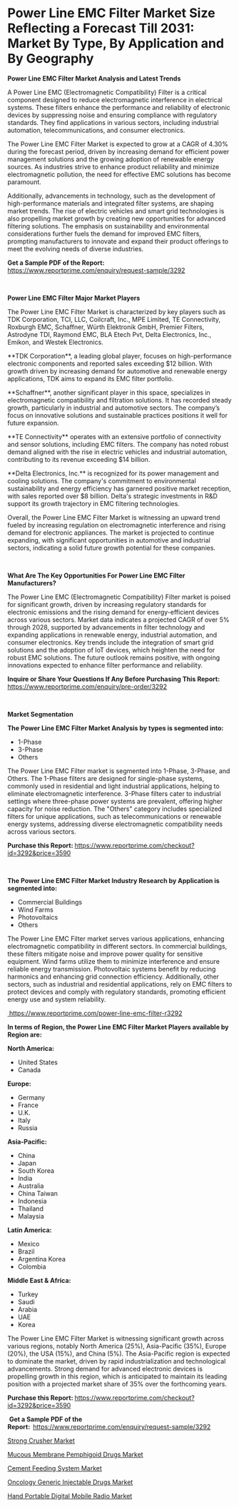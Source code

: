 <p><h1>Power Line EMC Filter Market Size Reflecting a Forecast Till 2031: Market By Type, By Application and By Geography</h1></p><p><strong>Power Line EMC Filter Market Analysis and Latest Trends</strong></p>
<p><p>A Power Line EMC (Electromagnetic Compatibility) Filter is a critical component designed to reduce electromagnetic interference in electrical systems. These filters enhance the performance and reliability of electronic devices by suppressing noise and ensuring compliance with regulatory standards. They find applications in various sectors, including industrial automation, telecommunications, and consumer electronics.</p><p>The Power Line EMC Filter Market is expected to grow at a CAGR of 4.30% during the forecast period, driven by increasing demand for efficient power management solutions and the growing adoption of renewable energy sources. As industries strive to enhance product reliability and minimize electromagnetic pollution, the need for effective EMC solutions has become paramount. </p><p>Additionally, advancements in technology, such as the development of high-performance materials and integrated filter systems, are shaping market trends. The rise of electric vehicles and smart grid technologies is also propelling market growth by creating new opportunities for advanced filtering solutions. The emphasis on sustainability and environmental considerations further fuels the demand for improved EMC filters, prompting manufacturers to innovate and expand their product offerings to meet the evolving needs of diverse industries.</p></p>
<p><strong>Get a Sample PDF of the Report:&nbsp;</strong> <a href="https://www.reportprime.com/enquiry/request-sample/3292?utm_campaign=75&utm_medium=2&utm_source=Github&utm_content=ia&utm_term=27112024&utm_id=power-line-emc-filter">https://www.reportprime.com/enquiry/request-sample/3292</a></p>
<p>&nbsp;</p>
<p><strong>Power Line EMC Filter Major Market Players</strong></p>
<p><p>The Power Line EMC Filter Market is characterized by key players such as TDK Corporation, TCI, LLC, Coilcraft, Inc., MPE Limited, TE Connectivity, Roxburgh EMC, Schaffner, Würth Elektronik GmbH, Premier Filters, Astrodyne TDI, Raymond EMC, BLA Etech Pvt, Delta Electronics, Inc., Emikon, and Westek Electronics. </p><p>**TDK Corporation**, a leading global player, focuses on high-performance electronic components and reported sales exceeding $12 billion. With growth driven by increasing demand for automotive and renewable energy applications, TDK aims to expand its EMC filter portfolio.</p><p>**Schaffner**, another significant player in this space, specializes in electromagnetic compatibility and filtration solutions. It has recorded steady growth, particularly in industrial and automotive sectors. The company’s focus on innovative solutions and sustainable practices positions it well for future expansion.</p><p>**TE Connectivity** operates with an extensive portfolio of connectivity and sensor solutions, including EMC filters. The company has noted robust demand aligned with the rise in electric vehicles and industrial automation, contributing to its revenue exceeding $14 billion.</p><p>**Delta Electronics, Inc.** is recognized for its power management and cooling solutions. The company's commitment to environmental sustainability and energy efficiency has garnered positive market reception, with sales reported over $8 billion. Delta's strategic investments in R&D support its growth trajectory in EMC filtering technologies.</p><p>Overall, the Power Line EMC Filter Market is witnessing an upward trend fueled by increasing regulation on electromagnetic interference and rising demand for electronic appliances. The market is projected to continue expanding, with significant opportunities in automotive and industrial sectors, indicating a solid future growth potential for these companies.</p></p>
<p>&nbsp;</p>
<p><strong>What Are The Key Opportunities For Power Line EMC Filter Manufacturers?</strong></p>
<p><p>The Power Line EMC (Electromagnetic Compatibility) Filter market is poised for significant growth, driven by increasing regulatory standards for electronic emissions and the rising demand for energy-efficient devices across various sectors. Market data indicates a projected CAGR of over 5% through 2028, supported by advancements in filter technology and expanding applications in renewable energy, industrial automation, and consumer electronics. Key trends include the integration of smart grid solutions and the adoption of IoT devices, which heighten the need for robust EMC solutions. The future outlook remains positive, with ongoing innovations expected to enhance filter performance and reliability.</p></p>
<p><strong>Inquire or Share Your Questions If Any Before Purchasing This Report:</strong> <a href="https://www.reportprime.com/enquiry/pre-order/3292?utm_campaign=75&utm_medium=2&utm_source=Github&utm_content=ia&utm_term=27112024&utm_id=power-line-emc-filter">https://www.reportprime.com/enquiry/pre-order/3292</a></p>
<p>&nbsp;</p>
<p><strong>Market Segmentation</strong></p>
<p><strong>The Power Line EMC Filter Market Analysis by types is segmented into:</strong></p>
<p><ul><li>1-Phase</li><li>3-Phase</li><li>Others</li></ul></p>
<p><p>The Power Line EMC Filter market is segmented into 1-Phase, 3-Phase, and Others. The 1-Phase filters are designed for single-phase systems, commonly used in residential and light industrial applications, helping to eliminate electromagnetic interference. 3-Phase filters cater to industrial settings where three-phase power systems are prevalent, offering higher capacity for noise reduction. The "Others" category includes specialized filters for unique applications, such as telecommunications or renewable energy systems, addressing diverse electromagnetic compatibility needs across various sectors.</p></p>
<p><strong>Purchase this Report:&nbsp;</strong><a href="https://www.reportprime.com/checkout?id=3292&price=3590&utm_campaign=75&utm_medium=2&utm_source=Github&utm_content=ia&utm_term=27112024&utm_id=power-line-emc-filter">https://www.reportprime.com/checkout?id=3292&price=3590</a></p>
<p>&nbsp;</p>
<p><strong>The Power Line EMC Filter Market Industry Research by Application is segmented into:</strong></p>
<p><ul><li>Commercial Buildings</li><li>Wind Farms</li><li>Photovoltaics</li><li>Others</li></ul></p>
<p><p>The Power Line EMC Filter market serves various applications, enhancing electromagnetic compatibility in different sectors. In commercial buildings, these filters mitigate noise and improve power quality for sensitive equipment. Wind farms utilize them to minimize interference and ensure reliable energy transmission. Photovoltaic systems benefit by reducing harmonics and enhancing grid connection efficiency. Additionally, other sectors, such as industrial and residential applications, rely on EMC filters to protect devices and comply with regulatory standards, promoting efficient energy use and system reliability.</p></p>
<p><a href="https://www.reportprime.com/power-line-emc-filter-r3292?utm_campaign=75&utm_medium=2&utm_source=Github&utm_content=ia&utm_term=27112024&utm_id=power-line-emc-filter">&nbsp;https://www.reportprime.com/power-line-emc-filter-r3292</a></p>
<p><strong>In terms of Region, the Power Line EMC Filter Market Players available by Region are:</strong></p>
<p>
    <p> <strong> North America: </strong>
        <ul>
            <li>United States</li>
            <li>Canada</li>
        </ul>
        </p> 
    <p> <strong> Europe: </strong>
        <ul>
            <li>Germany</li>
            <li>France</li>
            <li>U.K.</li>
            <li>Italy</li>
            <li>Russia</li>
        </ul>
        </p> 
    <p> <strong> Asia-Pacific: </strong>
        <ul>
            <li>China</li>
            <li>Japan</li>
            <li>South Korea</li>
            <li>India</li>
            <li>Australia</li>
            <li>China Taiwan</li>
            <li>Indonesia</li>
            <li>Thailand</li>
            <li>Malaysia</li>
        </ul>
        </p> 
    <p> <strong> Latin America: </strong>
        <ul>
            <li>Mexico</li>
            <li>Brazil</li>
            <li>Argentina Korea</li>
            <li>Colombia</li>
        </ul>
        </p> 
    <p> <strong> Middle East & Africa: </strong>
        <ul>
            <li>Turkey</li>
            <li>Saudi</li>
            <li>Arabia</li>
            <li>UAE</li>
            <li>Korea</li>
        </ul>
    </p>
    </p>
<p><p>The Power Line EMC Filter Market is witnessing significant growth across various regions, notably North America (25%), Asia-Pacific (35%), Europe (20%), the USA (15%), and China (5%). The Asia-Pacific region is expected to dominate the market, driven by rapid industrialization and technological advancements. Strong demand for advanced electronic devices is propelling growth in this region, which is anticipated to maintain its leading position with a projected market share of 35% over the forthcoming years.</p></p>
<p><strong>Purchase this Report: </strong><a href="https://www.reportprime.com/checkout?id=3292&price=3590&utm_campaign=75&utm_medium=2&utm_source=Github&utm_content=ia&utm_term=27112024&utm_id=power-line-emc-filter">https://www.reportprime.com/checkout?id=3292&price=3590</a></p>
<p>&nbsp;<strong>Get a Sample PDF of the Report:&nbsp;&nbsp;</strong><a href="https://www.reportprime.com/enquiry/request-sample/3292?utm_campaign=75&utm_medium=2&utm_source=Github&utm_content=ia&utm_term=27112024&utm_id=power-line-emc-filter">https://www.reportprime.com/enquiry/request-sample/3292</a></p>
<p><strong></strong></p>
<p><p><a href="https://www.linkedin.com/pulse/future-trends-global-strong-crusher-market-insights-analysis-qr4be?utm_campaign=75&utm_medium=2&utm_source=Github&utm_content=ia&utm_term=27112024&utm_id=power-line-emc-filter">Strong Crusher Market</a></p><p><a href="https://issuu.com/reportprime-2/docs/mucous-membrane-pemphigoid-drugs-ma_536b98eb8a618e?utm_campaign=75&utm_medium=2&utm_source=Github&utm_content=ia&utm_term=27112024&utm_id=power-line-emc-filter">Mucous Membrane Pemphigoid Drugs Market</a></p><p><a href="https://www.linkedin.com/pulse/cement-feeding-system-market-global-trends-forecast-2024-gmjte?utm_campaign=75&utm_medium=2&utm_source=Github&utm_content=ia&utm_term=27112024&utm_id=power-line-emc-filter">Cement Feeding System Market</a></p><p><a href="https://issuu.com/reportprime-2/docs/oncology-generic-injectable-drugs-m_f7fb6416274069?utm_campaign=75&utm_medium=2&utm_source=Github&utm_content=ia&utm_term=27112024&utm_id=power-line-emc-filter">Oncology Generic Injectable Drugs Market</a></p><p><a href="https://github.com/juniordelafrance/Market-Research-Report-List-5/blob/main/hand-portable-digital-mobile-radio-market.md?utm_campaign=75&utm_medium=2&utm_source=Github&utm_content=ia&utm_term=27112024&utm_id=power-line-emc-filter">Hand Portable Digital Mobile Radio Market</a></p></p>